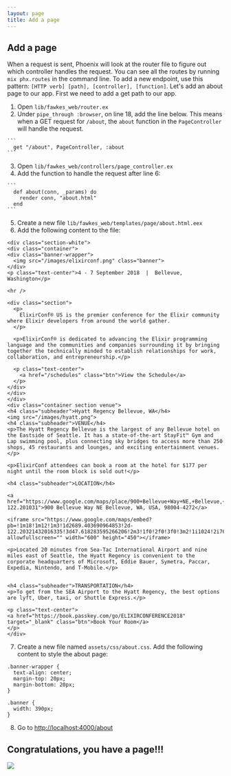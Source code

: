 ```yaml
---
layout: page
title: Add a page
---
```



## Add a page
When a request is sent, Phoenix will look at the router file to figure out which controller handles the request. You can see all the routes by running `mix phx.routes` in the command line. To add a new endpoint, use this pattern: `[HTTP verb] [path], [controller], [function]`. Let's add an about page to our app. First we need to add a get path to our app.
  1. Open `lib/fawkes_web/router.ex`
  2. Under `pipe_through :browser`, on line 18, add the line below. This means when a GET request for `/about`, the `about` function in the `PageController` will handle the request.

    ```
      get "/about", PageController, :about
    ```

  3. Open `lib/fawkes_web/controllers/page_controller.ex`
  4. Add the function to handle the request after line 6:

    ```
      def about(conn, _params) do
        render conn, "about.html"
      end
    ```

  5. Create a new file `lib/fawkes_web/templates/page/about.html.eex`
  6. Add the following content to the file:

  ```
  <div class="section-white">
<div class="container">
  <div class="banner-wrapper">
    <img src="/images/elixirconf.png" class="banner">
  </div>
  <p class="text-center">4 - 7 September 2018  |  Bellevue, Washington</p>

  <hr />

  <div class="section">
    <p>
      ElixirConf® US is the premier conference for the Elixir community where Elixir developers from around the world gather.
    </p>

    <p>ElixirConf® is dedicated to advancing the Elixir programming language and the communities and companies surrounding it by bringing together the technically minded to establish relationships for work, collaboration, and entrepreneurship.</p>

    <p class="text-center">
      <a href="/schedules" class="btn">View the Schedule</a>
    </p>
  </div>
</div>
</div>
<div class="container section venue">
<h4 class="subheader">Hyatt Regency Bellevue, WA</h4>
<img src="/images/hyatt.png">
<h4 class="subheader">VENUE</h4>
<p>The Hyatt Regency Bellevue is the largest of any Bellevue hotel on the Eastside of Seattle. It has a state-of-the-art StayFit™ Gym and Lap swimming pool, plus connecting sky bridges to access more than 250 shops, 45 restaurants and lounges, and exciting entertainment venues.</p>

<p>ElixirConf attendees can book a room at the hotel for $177 per night until the room block is sold out!</p>

<h4 class="subheader">LOCATION</h4>

  <a href="https://www.google.com/maps/place/900+Bellevue+Way+NE,+Bellevue,+WA+98004/@47.6182836,-122.2032197,17z/data=!3m1!4b1!4m5!3m4!1s0x54906c8f16498957:0x985f05ca82fc9bc2!8m2!3d47.61828!4d-122.201031">900 Bellevue Way NE Bellevue, WA, USA, 98004-4272</a>

<iframe src="https://www.google.com/maps/embed?pb=!1m18!1m12!1m3!1d2689.403690964853!2d-122.20321432016335!3d47.618283595266206!2m3!1f0!2f0!3f0!3m2!1i1024!2i768!4f13.1!3m3!1m2!1s0x54906c8f16498957%3A0x83435bd9679eaf7!2sHyatt+Regency+Bellevue+on+Seattle's+Eastside!5e0!3m2!1sen!2sus!4v1491230376954" allowfullscreen="" width="600" height="450"></iframe>

<p>Located 20 minutes from Sea-Tac International Airport and nine miles east of Seattle, the Hyatt Regency is convenient to the corporate headquarters of Microsoft, Eddie Bauer, Symetra, Paccar, Expedia, Nintendo, and T-Mobile.</p>


<h4 class="subheader">TRANSPORTATION</h4>
<p>To get from the SEA Airport to the Hyatt Regency, the best options are lyft, Uber, taxi, or Shuttle Express.</p>

<p class="text-center">
  <a href="https://book.passkey.com/go/ELIXIRCONFERENCE2018" target="_blank" class="btn">Book Your Room</a>
</p>
</div>
  ```

  7. Create a new file named `assets/css/about.css`. Add the following content to style the about page:

  ```
  .banner-wrapper {
    text-align: center;
    margin-top: 20px;
    margin-bottom: 20px;
  }

  .banner {
    width: 390px;
  }
  ```

  8. Go to [http://localhost:4000/about](http://localhost:4000/about)

## Congratulations, you have a page!!!

<img src="http://wac.450f.edgecastcdn.net/80450F/thefw.com/files/2012/10/dancinggif.gif">
